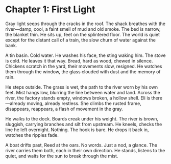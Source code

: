 # Chapter 1: First Light

Gray light seeps through the cracks in the roof. The shack breathes with the river—damp, cool, a faint smell of mud and old smoke. The bed is narrow, the blanket thin. He sits up, feet on the splintered floor. The world is quiet except for the distant call of a train, the slow churn of water against the bank.

A tin basin. Cold water. He washes his face, the sting waking him. The stove is cold. He leaves it that way. Bread, hard as wood, chewed in silence. Chickens scratch in the yard, their movements slow, resigned. He watches them through the window, the glass clouded with dust and the memory of rain.

He steps outside. The grass is wet, the path to the river worn by his own feet. Mist hangs low, blurring the line between water and land. Across the river, the factory stands empty, windows broken, a hollow shell. Eli is there—already moving, already restless. She climbs the rusted frame, disappears, reappears, a flash of movement in the gray.

He walks to the dock. Boards creak under his weight. The river is brown, sluggish, carrying branches and silt from upstream. He kneels, checks the line he left overnight. Nothing. The hook is bare. He drops it back in, watches the ripples fade.

A boat drifts past, Reed at the oars. No words. Just a nod, a glance. The river carries them both, each in their own direction. He stands, listens to the quiet, and waits for the sun to break through the mist. 